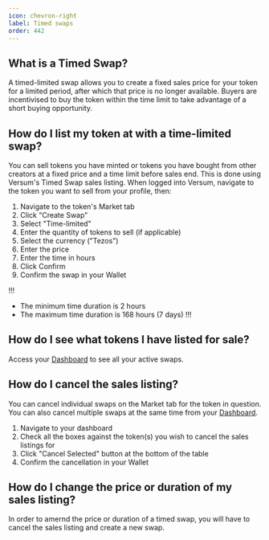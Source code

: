 ```yaml
---
icon: chevron-right
label: Timed swaps
order: 442
---
```


## What is a Timed Swap?

A timed-limited swap allows you to create a fixed sales price for your token for a limited period, after which that price is no longer available. Buyers are incentivised to buy the token within the time limit to take advantage of a short buying opportunity. 

## How do I list my token at with a time-limited swap?

You can sell tokens you have minted or tokens you have bought from other creators at a fixed price and a time limit before sales end. This is done using Versum's Timed Swap sales listing. When logged into Versum, navigate to the token you want to sell from your profile, then: 

1. Navigate to the token's Market tab
2. Click "Create Swap"
3. Select "Time-limited"
4. Enter the quantity of tokens to sell (if applicable)
5. Select the currency ("Tezos")
6. Enter the price
7. Enter the time in hours
8. Click Confirm
9. Confirm the swap in your Wallet

!!!
* The minimum time duration is 2 hours
* The maximum time duration is 168 hours (7 days)
!!!

## How do I see what tokens I have listed for sale?

Access your [Dashboard](https://versum.xyz/dashboard/swaps) to see all your active swaps.


## How do I cancel the sales listing?

You can cancel individual swaps on the Market tab for the token in question. You can also cancel multiple swaps at the same time from your [Dashboard](https://versum.xyz/dashboard/swaps). 

1. Navigate to your dashboard
2. Check all the boxes against the token(s) you wish to cancel the sales listings for
3. Click "Cancel Selected" button at the bottom of the table
4. Confirm the cancellation in your Wallet


## How do I change the price or duration of my sales listing?

In order to amernd the price or duration of a timed swap, you will have to cancel the sales listing and create a new swap.
